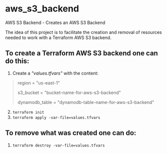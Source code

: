# aws_s3_backend
AWS S3 Backend - Creates an AWS S3 Backend

The idea of this project is to facilitate the creation and removal of
resources needed to work with a Terraform AWS S3 backend.

## To create a Terraform AWS S3 backend one can do this:

1. Create a _"values.tfvars"_ with the content:

> region = "us-east-1"
>
> s3_bucket = "bucket-name-for-aws-s3-backend"
>
> dynamodb_table = "dynamodb-table-name-for-aws-s3-backend"
>

2. ```terraform init```
3. ```terraform apply -var-file=values.tfvars```

## To remove what was created one can do:

1. ```terraform destroy -var-file=values.tfvars```
